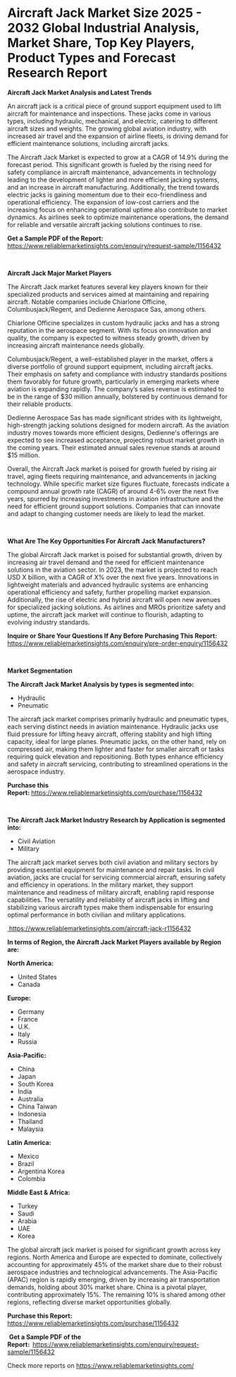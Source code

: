 <p><h1>Aircraft Jack Market Size 2025 - 2032 Global Industrial Analysis, Market Share, Top Key Players, Product Types and Forecast Research Report</h1></p><p><strong>Aircraft Jack Market Analysis and Latest Trends</strong></p>
<p><p>An aircraft jack is a critical piece of ground support equipment used to lift aircraft for maintenance and inspections. These jacks come in various types, including hydraulic, mechanical, and electric, catering to different aircraft sizes and weights. The growing global aviation industry, with increased air travel and the expansion of airline fleets, is driving demand for efficient maintenance solutions, including aircraft jacks.</p><p>The Aircraft Jack Market is expected to grow at a CAGR of 14.9% during the forecast period. This significant growth is fueled by the rising need for safety compliance in aircraft maintenance, advancements in technology leading to the development of lighter and more efficient jacking systems, and an increase in aircraft manufacturing. Additionally, the trend towards electric jacks is gaining momentum due to their eco-friendliness and operational efficiency. The expansion of low-cost carriers and the increasing focus on enhancing operational uptime also contribute to market dynamics. As airlines seek to optimize maintenance operations, the demand for reliable and versatile aircraft jacking solutions continues to rise.</p></p>
<p><strong>Get a Sample PDF of the Report:&nbsp;</strong> <a href="https://www.reliablemarketinsights.com/enquiry/request-sample/1156432?utm_campaign=3289&utm_medium=2&utm_source=Github&utm_content=ia&utm_term=10042025&utm_id=aircraft-jack">https://www.reliablemarketinsights.com/enquiry/request-sample/1156432</a></p>
<p>&nbsp;</p>
<p><strong>Aircraft Jack Major Market Players</strong></p>
<p><p>The Aircraft Jack market features several key players known for their specialized products and services aimed at maintaining and repairing aircraft. Notable companies include Chiarlone Officine, Columbusjack/Regent, and Dedienne Aerospace Sas, among others.</p><p>Chiarlone Officine specializes in custom hydraulic jacks and has a strong reputation in the aerospace segment. With its focus on innovation and quality, the company is expected to witness steady growth, driven by increasing aircraft maintenance needs globally.</p><p>Columbusjack/Regent, a well-established player in the market, offers a diverse portfolio of ground support equipment, including aircraft jacks. Their emphasis on safety and compliance with industry standards positions them favorably for future growth, particularly in emerging markets where aviation is expanding rapidly. The company’s sales revenue is estimated to be in the range of $30 million annually, bolstered by continuous demand for their reliable products.</p><p>Dedienne Aerospace Sas has made significant strides with its lightweight, high-strength jacking solutions designed for modern aircraft. As the aviation industry moves towards more efficient designs, Dedienne's offerings are expected to see increased acceptance, projecting robust market growth in the coming years. Their estimated annual sales revenue stands at around $15 million.</p><p>Overall, the Aircraft Jack market is poised for growth fueled by rising air travel, aging fleets requiring maintenance, and advancements in jacking technology. While specific market size figures fluctuate, forecasts indicate a compound annual growth rate (CAGR) of around 4-6% over the next five years, spurred by increasing investments in aviation infrastructure and the need for efficient ground support solutions. Companies that can innovate and adapt to changing customer needs are likely to lead the market.</p></p>
<p>&nbsp;</p>
<p><strong>What Are The Key Opportunities For Aircraft Jack Manufacturers?</strong></p>
<p><p>The global Aircraft Jack market is poised for substantial growth, driven by increasing air travel demand and the need for efficient maintenance solutions in the aviation sector. In 2023, the market is projected to reach USD X billion, with a CAGR of X% over the next five years. Innovations in lightweight materials and advanced hydraulic systems are enhancing operational efficiency and safety, further propelling market expansion. Additionally, the rise of electric and hybrid aircraft will open new avenues for specialized jacking solutions. As airlines and MROs prioritize safety and uptime, the aircraft jack market will continue to flourish, adapting to evolving industry standards.</p></p>
<p><strong>Inquire or Share Your Questions If Any Before Purchasing This Report:</strong> <a href="https://www.reliablemarketinsights.com/enquiry/pre-order-enquiry/1156432?utm_campaign=3289&utm_medium=2&utm_source=Github&utm_content=ia&utm_term=10042025&utm_id=aircraft-jack">https://www.reliablemarketinsights.com/enquiry/pre-order-enquiry/1156432</a></p>
<p>&nbsp;</p>
<p><strong>Market Segmentation</strong></p>
<p><strong>The Aircraft Jack Market Analysis by types is segmented into:</strong></p>
<p><ul><li>Hydraulic</li><li>Pneumatic</li></ul></p>
<p><p>The aircraft jack market comprises primarily hydraulic and pneumatic types, each serving distinct needs in aviation maintenance. Hydraulic jacks use fluid pressure for lifting heavy aircraft, offering stability and high lifting capacity, ideal for large planes. Pneumatic jacks, on the other hand, rely on compressed air, making them lighter and faster for smaller aircraft or tasks requiring quick elevation and repositioning. Both types enhance efficiency and safety in aircraft servicing, contributing to streamlined operations in the aerospace industry.</p></p>
<p><strong>Purchase this Report:&nbsp;</strong><a href="https://www.reliablemarketinsights.com/purchase/1156432?utm_campaign=3289&utm_medium=2&utm_source=Github&utm_content=ia&utm_term=10042025&utm_id=aircraft-jack">https://www.reliablemarketinsights.com/purchase/1156432</a></p>
<p>&nbsp;</p>
<p><strong>The Aircraft Jack Market Industry Research by Application is segmented into:</strong></p>
<p><ul><li>Civil Aviation</li><li>Military</li></ul></p>
<p><p>The aircraft jack market serves both civil aviation and military sectors by providing essential equipment for maintenance and repair tasks. In civil aviation, jacks are crucial for servicing commercial aircraft, ensuring safety and efficiency in operations. In the military market, they support maintenance and readiness of military aircraft, enabling rapid response capabilities. The versatility and reliability of aircraft jacks in lifting and stabilizing various aircraft types make them indispensable for ensuring optimal performance in both civilian and military applications.</p></p>
<p><a href="https://www.reliablemarketinsights.com/aircraft-jack-r1156432?utm_campaign=3289&utm_medium=2&utm_source=Github&utm_content=ia&utm_term=10042025&utm_id=aircraft-jack">&nbsp;https://www.reliablemarketinsights.com/aircraft-jack-r1156432</a></p>
<p><strong>In terms of Region, the Aircraft Jack Market Players available by Region are:</strong></p>
<p>
    <p> <strong> North America: </strong>
        <ul>
            <li>United States</li>
            <li>Canada</li>
        </ul>
        </p> 
    <p> <strong> Europe: </strong>
        <ul>
            <li>Germany</li>
            <li>France</li>
            <li>U.K.</li>
            <li>Italy</li>
            <li>Russia</li>
        </ul>
        </p> 
    <p> <strong> Asia-Pacific: </strong>
        <ul>
            <li>China</li>
            <li>Japan</li>
            <li>South Korea</li>
            <li>India</li>
            <li>Australia</li>
            <li>China Taiwan</li>
            <li>Indonesia</li>
            <li>Thailand</li>
            <li>Malaysia</li>
        </ul>
        </p> 
    <p> <strong> Latin America: </strong>
        <ul>
            <li>Mexico</li>
            <li>Brazil</li>
            <li>Argentina Korea</li>
            <li>Colombia</li>
        </ul>
        </p> 
    <p> <strong> Middle East & Africa: </strong>
        <ul>
            <li>Turkey</li>
            <li>Saudi</li>
            <li>Arabia</li>
            <li>UAE</li>
            <li>Korea</li>
        </ul>
    </p>
    </p>
<p><p>The global aircraft jack market is poised for significant growth across key regions. North America and Europe are expected to dominate, collectively accounting for approximately 45% of the market share due to their robust aerospace industries and technological advancements. The Asia-Pacific (APAC) region is rapidly emerging, driven by increasing air transportation demands, holding about 30% market share. China is a pivotal player, contributing approximately 15%. The remaining 10% is shared among other regions, reflecting diverse market opportunities globally.</p></p>
<p><strong>Purchase this Report: </strong><a href="https://www.reliablemarketinsights.com/purchase/1156432?utm_campaign=3289&utm_medium=2&utm_source=Github&utm_content=ia&utm_term=10042025&utm_id=aircraft-jack">https://www.reliablemarketinsights.com/purchase/1156432</a></p>
<p>&nbsp;<strong>Get a Sample PDF of the Report:&nbsp;&nbsp;</strong><a href="https://www.reliablemarketinsights.com/enquiry/request-sample/1156432?utm_campaign=3289&utm_medium=2&utm_source=Github&utm_content=ia&utm_term=10042025&utm_id=aircraft-jack">https://www.reliablemarketinsights.com/enquiry/request-sample/1156432</a></p>
<p><strong></strong></p>
<p>Check more reports on <a href="https://www.reliablemarketinsights.com/?utm_campaign=3289&utm_medium=2&utm_source=Github&utm_content=ia&utm_term=10042025&utm_id=aircraft-jack">https://www.reliablemarketinsights.com/</a></p>